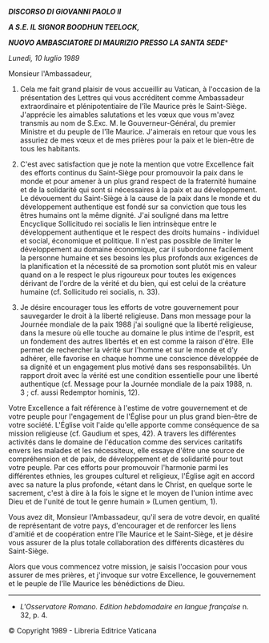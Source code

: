***DISCORSO DI GIOVANNI PAOLO II***

***A S.E. IL SIGNOR BOODHUN TEELOCK,***

***NUOVO AMBASCIATORE DI MAURIZIO PRESSO LA SANTA SEDE****

*Lunedì, 10 luglio 1989*

Monsieur l'Ambassadeur,

1. Cela me fait grand plaisir de vous accueillir au Vatican, à l'occasion de la présentation des Lettres qui vous accréditent comme Ambassadeur extraordinaire et plénipotentiaire de l'île Maurice près le Saint-Siège. J'apprécie les aimables salutations et les vœux que vous m'avez transmis au nom de S.Exc. M. le Gouverneur-Général, du premier Ministre et du peuple de l'île Maurice. J'aimerais en retour que vous les assuriez de mes vœux et de mes prières pour la paix et le bien-être de tous les habitants.

2. C'est avec satisfaction que je note la mention que votre Excellence fait des efforts continus du Saint-Siège pour promouvoir la paix dans le monde et pour amener à un plus grand respect de la fraternité humaine et de la solidarité qui sont si nécessaires à la paix et au développement. Le dévouement du Saint-Siège à la cause de la paix dans le monde et du développement authentique est fondé sur sa conviction que tous les êtres humains ont la même dignité. J'ai souligné dans ma lettre Encyclique Sollicitudo rei socialis le lien intrinsèque entre le développement authentique et le respect des droits humains - individuel et social, économique et politique. Il n'est pas possible de limiter le développement au domaine économique, car il subordonne facilement la personne humaine et ses besoins les plus profonds aux exigences de la planification et la nécessité de sa promotion sont plutôt mis en valeur quand on a le respect le plus rigoureux pour toutes les exigences dérivant de l'ordre de la vérité et du bien, qui est celui de la créature humaine (cf. Sollicitudo rei socialis, n. 33).

3. Je désire encourager tous les efforts de votre gouvernement pour sauvegarder le droit à la liberté religieuse. Dans mon message pour la Journée mondiale de la paix 1988 j'ai souligné que la liberté religieuse, dans la mesure où elle touche au domaine le plus intime de l'esprit, est un fondement des autres libertés et en est comme la raison d'être. Elle permet de rechercher la vérité sur l'homme et sur le monde et d'y adhérer, elle favorise en chaque homme une conscience développée de sa dignité et un engagement plus motivé dans ses responsabilités. Un rapport droit avec la vérité est une condition essentielle pour une liberté authentique (cf. Message pour la Journée mondiale de la paix 1988, n. 3 ; cf. aussi Redemptor hominis, 12).

Votre Excellence a fait référence à l'estime de votre gouvernement et de votre peuple pour l'engagement de l'Église pour un plus grand bien-être de votre société. L'Église voit l'aide qu'elle apporte comme conséquence de sa mission religieuse (cf. Gaudium et spes, 42). A travers les différentes activités dans le domaine de l'éducation comme des services caritatifs envers les malades et les nécessiteux, elle essaye d'être une source de compréhension et de paix, de développement et de solidarité pour tout votre peuple. Par ces efforts pour promouvoir l'harmonie parmi les différentes ethnies, les groupes culturel et religieux, l'Église agit en accord avec sa nature la plus profonde, «étant dans le Christ, en quelque sorte le sacrement, c'est à dire à la fois le signe et le moyen de l'union intime avec Dieu et de l'unité de tout le genre humain » (Lumen gentium, 1).

Vous avez dit, Monsieur l'Ambassadeur, qu'il sera de votre devoir, en qualité de représentant de votre pays, d'encourager et de renforcer les liens d'amitié et de coopération entre l'île Maurice et le Saint-Siège, et je désire vous assurer de la plus totale collaboration des différents dicastères du Saint-Siège.

Alors que vous commencez votre mission, je saisis l'occasion pour vous assurer de mes prières, et j'invoque sur votre Excellence, le gouvernement et le peuple de l'île Maurice les bénédictions de Dieu.

* * *

* *L'Osservatore Romano. Edition hebdomadaire en langue française* n. 32, p. 4.

© Copyright 1989 - Libreria Editrice Vaticana